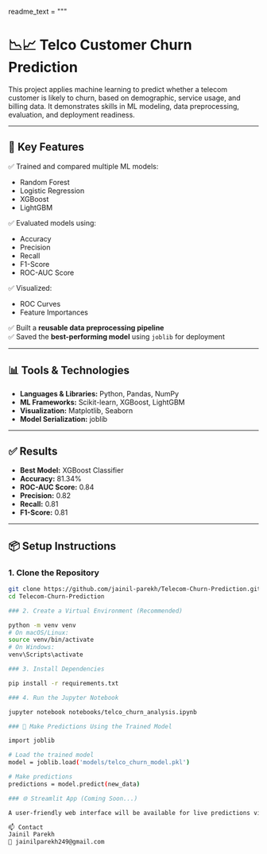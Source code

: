 readme_text = """

# 📉📈 Telco Customer Churn Prediction

This project applies machine learning to predict whether a telecom customer is likely to churn, based on demographic, service usage, and billing data. It demonstrates skills in ML modeling, data preprocessing, evaluation, and deployment readiness.

---

## 🚀 Key Features

✅ Trained and compared multiple ML models:

- Random Forest
- Logistic Regression
- XGBoost
- LightGBM

✅ Evaluated models using:

- Accuracy
- Precision
- Recall
- F1-Score
- ROC-AUC Score

✅ Visualized:

- ROC Curves
- Feature Importances

✅ Built a **reusable data preprocessing pipeline**  
✅ Saved the **best-performing model** using `joblib` for deployment

---

## 📊 Tools & Technologies

- **Languages & Libraries:** Python, Pandas, NumPy
- **ML Frameworks:** Scikit-learn, XGBoost, LightGBM
- **Visualization:** Matplotlib, Seaborn
- **Model Serialization:** joblib

---

## ✅ Results

- **Best Model:** XGBoost Classifier
- **Accuracy:** 81.34%
- **ROC-AUC Score:** 0.84
- **Precision:** 0.82
- **Recall:** 0.81
- **F1-Score:** 0.81

---

## 📦 Setup Instructions

### 1. Clone the Repository

```bash
git clone https://github.com/jainil-parekh/Telecom-Churn-Prediction.git
cd Telecom-Churn-Prediction

### 2. Create a Virtual Environment (Recommended)

python -m venv venv
# On macOS/Linux:
source venv/bin/activate
# On Windows:
venv\Scripts\activate

### 3. Install Dependencies

pip install -r requirements.txt

### 4. Run the Jupyter Notebook

jupyter notebook notebooks/telco_churn_analysis.ipynb

### 🔮 Make Predictions Using the Trained Model

import joblib

# Load the trained model
model = joblib.load('models/telco_churn_model.pkl')

# Make predictions
predictions = model.predict(new_data)

### 🌐 Streamlit App (Coming Soon...)

A user-friendly web interface will be available for live predictions via Streamlit.

📫 Contact
Jainil Parekh
📧 jainilparekh249@gmail.com

```
